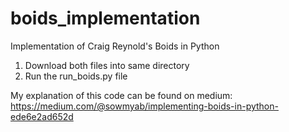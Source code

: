 # boids_implementation
Implementation of Craig Reynold's Boids in Python
1. Download both files into same directory
2. Run the run_boids.py file

My explanation of this code can be found on medium: https://medium.com/@sowmyab/implementing-boids-in-python-ede6e2ad652d
